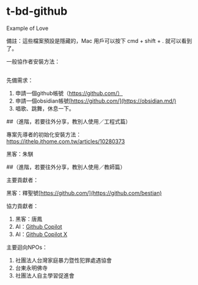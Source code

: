 # t-bd-github
Example of Love

備註：這些檔案預設是隱藏的，Mac 用戶可以按下 cmd + shift + . 就可以看到了。


一般協作者安裝方法：

## 
先備需求：

1. 申請一個github帳號（https://github.com/）
2. 申請一個obsidian帳號[https://github.com/](https://obsidian.md/)
3. 唱歌、跳舞，休息一下。




##（進階，若要往外分享，教別人使用／工程式篇）

專案先導者的初始化安裝方法：
https://ithelp.ithome.com.tw/articles/10280373

黑客：朱騏


##（進階，若要往外分享，教別人使用／教師篇）

主要貢獻者：

黑客：釋聖號[https://github.com/](https://github.com/bestian)

協力貢獻者：
1. 黑客：唐鳳
2. AI：[Github Copilot](https://github.com/features/copilot)
2. AI：[Github Copilot X](https://github.com/features/copilot)



主要迴向NPOs：
1. 社團法人台灣家庭暴力暨性犯罪處遇協會
2. 台東永明佛寺
3. 社團法人自主學習促進會




